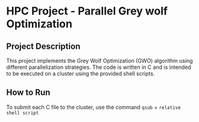 # HPC Project - Parallel Grey wolf Optimization 
## Project Description
This project implements the Grey Wolf Optimization (GWO) algorithm using different parallelization strategies. The code is written in C and is intended to be executed on a cluster using the provided shell scripts.
## How to Run
To submit each C file to the cluster, use the command ```qsub``` + ```relative shell script``` 
